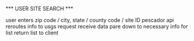 *** USER SITE SEARCH ***

user enters zip code / city, state / county code / site ID
pescador api reroutes info to usgs request
receive data
pare down to necessary info for list
return list to client